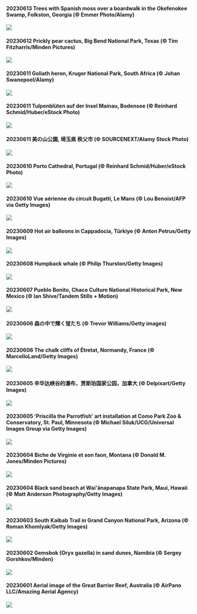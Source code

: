 #### 20230613 Trees with Spanish moss over a boardwalk in the Okefenokee Swamp, Folkston, Georgia (© Emmer Photo/Alamy)

![](20230613_OkefenokeeSwamp_1920x1080.jpg)

#### 20230612 Prickly pear cactus, Big Bend National Park, Texas (© Tim Fitzharris/Minden Pictures)

![](20230612_BigBendAnniv_1920x1080.jpg)

#### 20230611 Goliath heron, Kruger National Park, South Africa (© Johan Swanepoel/Alamy)

![](20230611_GoliathHeron_1920x1080.jpg)

#### 20230611 Tulpenblüten auf der Insel Mainau, Bodensee (© Reinhard Schmid/Huber/eStock Photo)

![](20230611_GartenTagTulpen_1920x1080.jpg)

#### 20230611 美の山公園, 埼玉県 秩父市 (© SOURCENEXT/Alamy Stock Photo)

![](20230611_Ajisai_1920x1080.jpg)

#### 20230610 Porto Cathedral, Portugal (© Reinhard Schmid/Huber/eStock Photo)

![](20230610_PortugalDay_1920x1080.jpg)

#### 20230610 Vue aérienne du circuit Bugatti, Le Mans (© Lou Benoist/AFP via Getty Images)

![](20230610_LeMansCentenary_1920x1080.jpg)

#### 20230609 Hot air balloons in Cappadocia, Türkiye (© Anton Petrus/Getty Images)

![](20230609_BalloonsTurkey_1920x1080.jpg)

#### 20230608 Humpback whale (© Philip Thurston/Getty Images)

![](20230608_PlayfulHumpback_1920x1080.jpg)

#### 20230607 Pueblo Bonito, Chaco Culture National Historical Park, New Mexico (© Ian Shive/Tandem Stills + Motion)

![](20230607_ChacoCulture_1920x1080.jpg)

#### 20230606 森の中で輝く蛍たち (© Trevor Williams/Getty images)

![](20230606_Mangzhong_1920x1080.jpg)

#### 20230606 The chalk cliffs of Étretat, Normandy, France (© MarcelloLand/Getty Images)

![](20230606_CliffsEtretat_1920x1080.jpg)

#### 20230605 辛华达峡谷的瀑布，贾斯珀国家公园，加拿大 (© Delpixart/Getty Images)

![](20230605_WaterfallsSunwaptaValley_1920x1080.jpg)

#### 20230605 'Priscilla the Parrotfish' art installation at Como Park Zoo & Conservatory, St. Paul, Minnesota (© Michael Siluk/UCG/Universal Images Group via Getty Images)

![](20230605_PlasticParrotfish_1920x1080.jpg)

#### 20230604 Biche de Virginie et son faon, Montana  (© Donald M. Jones/Minden Pictures)

![](20230604_OdocoileusVirginianus_1920x1080.jpg)

#### 20230604 Black sand beach at Wai'ānapanapa State Park, Maui, Hawaii (© Matt Anderson Photography/Getty Images)

![](20230604_MauiBeach_1920x1080.jpg)

#### 20230603 South Kaibab Trail in Grand Canyon National Park, Arizona (© Roman Khomlyak/Getty Images)

![](20230603_SouthKaibabTrail_1920x1080.jpg)

#### 20230602 Gemsbok (Oryx gazella) in sand dunes, Namibia (© Sergey Gorshkov/Minden)

![](20230602_GemsbokNamibia_1920x1080.jpg)

#### 20230601 Aerial image of the Great Barrier Reef, Australia (© AirPano LLC/Amazing Aerial Agency)

![](20230601_ReefAwareness_1920x1080.jpg)

